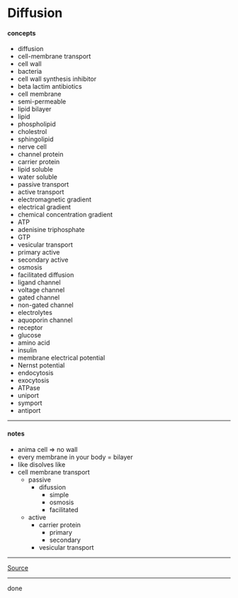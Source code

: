 # Diffusion

#### concepts

- diffusion
- cell-membrane transport
- cell wall
- bacteria
- cell wall synthesis inhibitor
- beta lactim antibiotics
- cell membrane
- semi-permeable
- lipid bilayer
- lipid
- phospholipid
- cholestrol
- sphingolipid
- nerve cell
- channel protein
- carrier protein
- lipid soluble
- water soluble
- passive transport
- active transport
- electromagnetic gradient
- electrical gradient
- chemical concentration gradient
- ATP
- adenisine triphosphate
- GTP
- vesicular transport
- primary active
- secondary active
- osmosis
- facilitated diffusion
- ligand channel
- voltage channel
- gated channel
- non-gated channel
- electrolytes
- aquoporin channel
- receptor
- glucose
- amino acid
- insulin
- membrane electrical potential
- Nernst potential
- endocytosis
- exocytosis
- ATPase
- uniport
- symport
- antiport

---

#### notes

- anima cell => no wall
- every membrane in your body = bilayer
- like disolves like
- cell membrane transport
  - passive
    - difussion
      - simple
      - osmosis
      - facilitated
  - active
    - carrier protein
      - primary
      - secondary
    - vesicular transport

---

[Source]()

---

done
